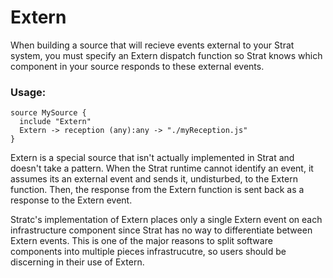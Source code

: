 # Extern

When building a source that will recieve events external to your Strat system, you must specify an Extern dispatch function so Strat knows which component in your source responds to these external events.

### Usage:

```
source MySource {
  include "Extern"
  Extern -> reception (any):any -> "./myReception.js"
}
```

Extern is a special source that isn't actually implemented in Strat and doesn't take a pattern.  When the Strat runtime cannot identify an event, it assumes its an external event and sends it, undisturbed, to the Extern function.  Then, the response from the Extern function is sent back as a response to the Extern event.

Stratc's implementation of Extern places only a single Extern event on each infrastructure component since Strat has no way to differentiate between Extern events.  This is one of the major reasons to split software components into multiple pieces infrastrucutre, so users should be discerning in their use of Extern.